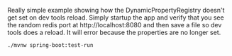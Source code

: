 Really simple example showing how the DynamicPropertyRegistry doesn't get set on dev tools reload. Simply startup the app and verify that you see the random redis port at http://localhost:8080 and then save a file so dev tools does a reload. It will error because the properties are no longer set.

`./mvnw spring-boot:test-run`